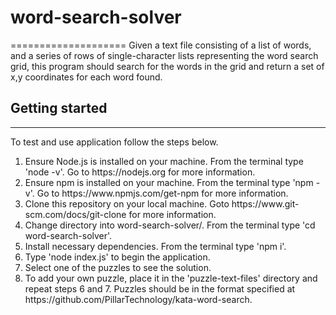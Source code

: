 # word-search-solver
====================
Given a text file consisting of a list of words, and a series of rows of single-character lists representing the word search grid, this program should search for the words in the grid and return a set of x,y coordinates for each word found.

## Getting started
------------------
To test and use application follow the steps below.
<ol>
<li>Ensure Node.js is installed on your machine. From the terminal type 'node -v'. Go to https://nodejs.org for more information.</li>
<li>Ensure npm is installed on your machine. From the terminal type 'npm -v'. Go to https://www.npmjs.com/get-npm for more information.</li>
<li>Clone this repository on your local machine. Goto https://www.git-scm.com/docs/git-clone for more information.</li>
<li>Change directory into word-search-solver/. From the terminal type 'cd word-search-solver'.</li>
<li>Install necessary dependencies. From the terminal type 'npm i'.</li>
<li>Type 'node index.js' to begin the application.</li>
<li>Select one of the puzzles to see the solution.</li>
<li>To add your own puzzle, place it in the 'puzzle-text-files' directory and repeat steps 6 and 7. Puzzles should be in the format specified at https://github.com/PillarTechnology/kata-word-search.</li></ol>

